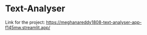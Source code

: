 # Text-Analyser

Link for the project: https://meghanareddy1808-text-analyser-app-f145mw.streamlit.app/
